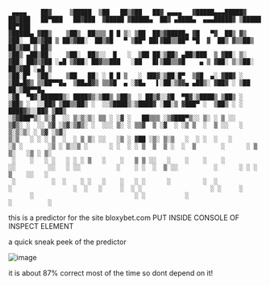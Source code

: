 ```
 ▄▄▄▄    ██▓     ▒█████  ▒██   ██▒▓██   ██▓ ▄▄▄▄   ▓█████▄▄▄█████▓    ██▓███   ██▀███   ██▓███  ▓█████ ▓█████▄  ██▓ ▄████▄  ▄▄▄█████▓ ▒█████   ██▀███  
▓█████▄ ▓██▒    ▒██▒  ██▒▒▒ █ █ ▒░ ▒██  ██▒▓█████▄ ▓█   ▀▓  ██▒ ▓▒   ▓██░  ██▒▓██ ▒ ██▒▓██░  ██▒▓█   ▀ ▒██▀ ██▌▓██▒▒██▀ ▀█  ▓  ██▒ ▓▒▒██▒  ██▒▓██ ▒ ██▒
▒██▒ ▄██▒██░    ▒██░  ██▒░░  █   ░  ▒██ ██░▒██▒ ▄██▒███  ▒ ▓██░ ▒░   ▓██░ ██▓▒▓██ ░▄█ ▒▓██░ ██▓▒▒███   ░██   █▌▒██▒▒▓█    ▄ ▒ ▓██░ ▒░▒██░  ██▒▓██ ░▄█ ▒
▒██░█▀  ▒██░    ▒██   ██░ ░ █ █ ▒   ░ ▐██▓░▒██░█▀  ▒▓█  ▄░ ▓██▓ ░    ▒██▄█▓▒ ▒▒██▀▀█▄  ▒██▄█▓▒ ▒▒▓█  ▄ ░▓█▄   ▌░██░▒▓▓▄ ▄██▒░ ▓██▓ ░ ▒██   ██░▒██▀▀█▄  
░▓█  ▀█▓░██████▒░ ████▓▒░▒██▒ ▒██▒  ░ ██▒▓░░▓█  ▀█▓░▒████▒ ▒██▒ ░    ▒██▒ ░  ░░██▓ ▒██▒▒██▒ ░  ░░▒████▒░▒████▓ ░██░▒ ▓███▀ ░  ▒██▒ ░ ░ ████▓▒░░██▓ ▒██▒
░▒▓███▀▒░ ▒░▓  ░░ ▒░▒░▒░ ▒▒ ░ ░▓ ░   ██▒▒▒ ░▒▓███▀▒░░ ▒░ ░ ▒ ░░      ▒▓▒░ ░  ░░ ▒▓ ░▒▓░▒▓▒░ ░  ░░░ ▒░ ░ ▒▒▓  ▒ ░▓  ░ ░▒ ▒  ░  ▒ ░░   ░ ▒░▒░▒░ ░ ▒▓ ░▒▓░
▒░▒   ░ ░ ░ ▒  ░  ░ ▒ ▒░ ░░   ░▒ ░ ▓██ ░▒░ ▒░▒   ░  ░ ░  ░   ░       ░▒ ░       ░▒ ░ ▒░░▒ ░      ░ ░  ░ ░ ▒  ▒  ▒ ░  ░  ▒       ░      ░ ▒ ▒░   ░▒ ░ ▒░
 ░    ░   ░ ░   ░ ░ ░ ▒   ░    ░   ▒ ▒ ░░   ░    ░    ░    ░         ░░         ░░   ░ ░░          ░    ░ ░  ░  ▒ ░░          ░      ░ ░ ░ ▒    ░░   ░ 
 ░          ░  ░    ░ ░   ░    ░   ░ ░      ░         ░  ░                       ░                 ░  ░   ░     ░  ░ ░                   ░ ░     ░     
      ░                            ░ ░           ░                                                      ░          ░                                   
```

this is a predictor for the site bloxybet.com
PUT INSIDE CONSOLE OF INSPECT ELEMENT

a quick sneak peek of the predictor

![image](https://github.com/user-attachments/assets/e6b96bb3-5617-4062-91fd-bf6f122df366)

it is about 87% correct most of the time so dont depend on it!
